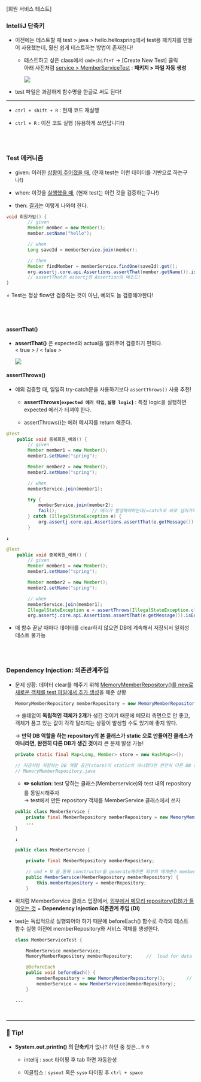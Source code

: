 [회원 서비스 테스트]

### IntelliJ 단축키

- 이전에는 테스트할 때 test > java > hello.hellospring에서 test용 패키지를 만들어 사용했는데, 훨씬 쉽게 테스트하는 방법이 존재한다!
  
  - 테스트하고 싶은 class에서 `cmd+shift+T` → [Create New Test] 클릭 <br>
    아래 사진처럼 <u>service > MemberServiceTest</u> : **패키지 > 파일 자동 생성**
    
    <img src='./images/04.03_img1.png'>
    
- test 파일은 과감하게 함수명을 한글로 써도 된다!
  

---

- `ctrl + shift + R` : 현재 코드 재실행
  
- `ctrl + R` : 이전 코드 실행 (유용하게 쓰인답니다!)

<br><br>

### Test 메커니즘

- given: 이러한 <u>상황이 주어졌을 때</u>, (현재 test는 이런 데이터를 기반으로 하는구나!)
  
- when: 이것을 <u>실행했을 때</u>, (현재 test는 이런 것을 검증하는구나!)
  
- then: <u>결과</u>는 이렇게 나와야 한다.
  

```java
void 회원가입() {
        // given
        Member member = new Member();
        member.setName("hello");

        // when
        Long saveId = memberService.join(member);

        // then
        Member findMember = memberService.findOne(saveId).get();
        org.assertj.core.api.Assertions.assertThat(member.getName()).isEqualTo(findMember.getName());
        // assertThat은 assertj의 Assertion의 메소드!    
}
```

⭐️ Test는 정상 flow만 검증하는 것이 아닌, 예외도 늘 검증해야한다!

<br><br>

#### assertThat()

- **assertThat()** 은 expected와 actual을 알려주어 검증하기 편하다. <br>
  < true > / < false >
  
  <img src='./images/04.03_img.png'>
  

#### assertThrows()

- 예외 검증할 때, 일일히 try-catch문을 사용하기보다 `assertThrows()` 사용 추천!
  
  - **assertThrows(`expected 에러 타입`, `실행 logic`)** : 특정 logic을 실행하면 expected 에러가 터져야 한다.
    
  - assertThrows()는 에러 메시지를 return 해준다.
    

```java
@Test
    public void 중복회원_예외() {
        // given
        Member member1 = new Member();
        member1.setName("spring");

        Member member2 = new Member();
        member2.setName("spring");

        // when
        memberService.join(member1);

        try {
            memberService.join(member2);
            fail();             // 에러가 발생해야하는데(=catch로 바로 넘어가야 하는데) join()이 수행되면 fail() -> 실패한 것임
        } catch (IllegalStateException e) {
            org.assertj.core.api.Assertions.assertThat(e.getMessage()).isEqualTo("이미 존재하는 회원입니다.");
        }

↓

@Test
    public void 중복회원_예외() {
        // given
        Member member1 = new Member();
        member1.setName("spring");

        Member member2 = new Member();
        member2.setName("spring");

        // when
        memberService.join(member1);
        IllegalStateException e = assertThrows(IllegalStateException.class, () -> memberService.join(member2));
        org.assertj.core.api.Assertions.assertThat(e.getMessage()).isEqualTo("이미 존재하는 회원입니다.");
```

- 매 함수 끝날 때마다 데이터를 clear하지 않으면 DB에 계속해서 저장되서 일회성 테스트 불가능
  
<br><br>

### Dependency Injection: 의존관계주입

- 문제 상황: 데이터 clear를 해주기 위해 <u>MemoryMemberRepository()를 new로 새로운 객체를 test 파일에서 추가 생성</u>을 해준 상황
  
  ```java
  MemoryMemberRepository memberRepository = new MemoryMemberRepository();     //  load for data clear after each method finished
  ```
  
  → 쓸데없이 **독립적인 객체가 2개**가 생긴 것이기 때문에 메모리 측면으로 안 좋고, 객체가 품고 있는 값이 각각 달라지는 상황이 발생할 수도 있기에 좋지 않다.
  
  → **만약 DB 역할을 하는 repository의 본 클래스가 static 으로 만들어진 클래스가 아니라면, 완전히 다른 DB가 생긴 것**이라 큰 문제 발생 가능!
  
  ```java
  private static final Map<Long, Member> store = new HashMap<>();
  
  // 지금처럼 저장하는 DB 역할 공간(store)이 static이 아니었다면 완전히 다른 DB store가 생기는 것
  // MemoryMemberRepository.java
  ```
  
  - **✏️ solution**: test 당하는 클래스(Memberservice)와 test 내의 repository를 동일시해주자 
 <br> → test에서 만든 repository 객체를 MemberService 클래스에서 쓰자
    
  
  ```java
  public class MemberService {
      private final MemberRepository memberRepository = new MemoryMemberRepository();
      ... 
  }
  
  ↓
  
  public class MemberService {
  
      private final MemberRepository memberRepository;
  
      // cmd + N 을 통해 constructor을 generate해주면 외부의 매개변수 memberRepository를 내부에서 사용할 수 있게끔 함수를 자동 생성해주어 편하다!
      public MemberService(MemberRepository memberRepository) {
          this.memberRepository = memberRepository;
      }
  ```
  
- 위처럼 MemberService 클래스 입장에서, <u>외부에서 메모리 repository(DB)가 들어오는 것</u> = **Dependency Injection 의존관계 주입 (DI)**
  
- test는 독립적으로 실행되어야 하기 때문에 beforeEach() 함수로 각각의 테스트 함수 실행 이전에 memberRepository와 서비스 객체를 생성한다.
  
  ```java
  class MemberServiceTest {
  
      MemberService memberService;
      MemoryMemberRepository memberRepository;     //  load for data clear after each method finished
  
      @BeforeEach
      public void beforeEach() {
          memberRepository = new MemoryMemberRepository();        // 매 함수 실행 전마다 객체 생성
          memberService = new MemberService(memberRepository);
      }
  
  ...
  ```
  
<br>

---

### 🍯 Tip!

- **System.out.println() 의 단축키**가 없나? 하던 중 찾은...ㅎㅎ
  
  - intellij : `sout` 타이핑 후 tab 하면 자동완성
    
  - 이클립스 : `sysout` 혹은 `syso` 타이핑 후 `ctrl + space`
